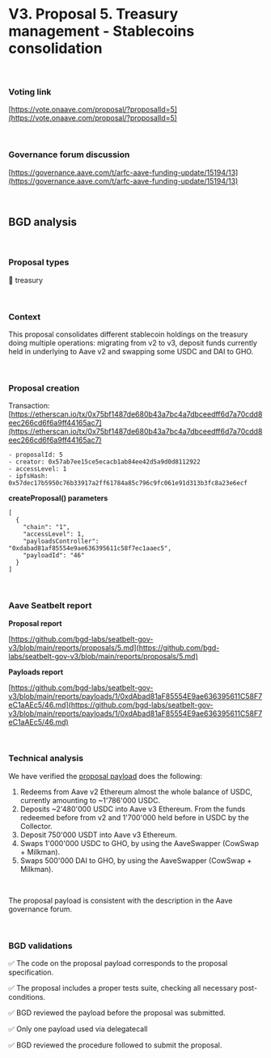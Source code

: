 # V3. Proposal 5. Treasury management - Stablecoins consolidation

<br>

### Voting link

[https://vote.onaave.com/proposal/?proposalId=5](https://vote.onaave.com/proposal/?proposalId=5)

<br>

### Governance forum discussion

[https://governance.aave.com/t/arfc-aave-funding-update/15194/13](https://governance.aave.com/t/arfc-aave-funding-update/15194/13)

<br>

## BGD analysis

<br>

### Proposal types

:bank: treasury

<br>

### Context

This proposal consolidates different stablecoin holdings on the treasury doing multiple operations: migrating from v2 to v3, deposit funds currently held in underlying to Aave v2 and swapping some USDC and DAI to GHO.

<br>

### Proposal creation

Transaction: [https://etherscan.io/tx/0x75bf1487de680b43a7bc4a7dbceedff6d7a70cdd8eec266cd6f6a9ff44165ac7](https://etherscan.io/tx/0x75bf1487de680b43a7bc4a7dbceedff6d7a70cdd8eec266cd6f6a9ff44165ac7)


```
- proposalId: 5
- creator: 0x57ab7ee15ce5ecacb1ab84ee42d5a9d0d8112922
- accessLevel: 1
- ipfsHash: 0x57dec17b5950c76b33917a2ff61784a85c796c9fc061e91d313b3fc8a23e6ecf
```

**createProposal() parameters**
```
[
  {
    "chain": "1",
    "accessLevel": 1,
    "payloadsController": "0xdabad81af85554e9ae636395611c58f7ec1aaec5",
    "payloadId": "46"
  }
]
```

<br>

### Aave Seatbelt report

**Proposal report**

[https://github.com/bgd-labs/seatbelt-gov-v3/blob/main/reports/proposals/5.md](https://github.com/bgd-labs/seatbelt-gov-v3/blob/main/reports/proposals/5.md)

**Payloads report**

[https://github.com/bgd-labs/seatbelt-gov-v3/blob/main/reports/payloads/1/0xdAbad81aF85554E9ae636395611C58F7eC1aAEc5/46.md](https://github.com/bgd-labs/seatbelt-gov-v3/blob/main/reports/payloads/1/0xdAbad81aF85554E9ae636395611C58F7eC1aAEc5/46.md)

<br>

### Technical analysis

We have verified the [proposal payload](https://etherscan.io/address/0x1F5cD22582B4cD85fF8382Fd40B88776470C38fc#code#F1#L19) does the following:

1. Redeems from Aave v2 Ethereum almost the whole balance of USDC, currently amounting to ~1'786'000 USDC.
2. Deposits ~2'480'000 USDC into Aave v3 Ethereum. From the funds redeemed before from v2 and 1'700'000 held before in USDC by the Collector.
3. Deposit 750'000 USDT into Aave v3 Ethereum.
4. Swaps 1'000'000 USDC to GHO, by using the AaveSwapper (CowSwap + Milkman).
5. Swaps 500'000 DAI to GHO, by using the AaveSwapper (CowSwap + Milkman).

<br>

The proposal payload is consistent with the description in the Aave governance forum.

<br>

### BGD validations

:white_check_mark: The code on the proposal payload corresponds to the proposal specification.

:white_check_mark: The proposal includes a proper tests suite, checking all necessary post-conditions.

:white_check_mark: BGD reviewed the payload before the proposal was submitted.

:white_check_mark: Only one payload used via delegatecall

:white_check_mark: BGD reviewed the procedure followed to submit the proposal.

